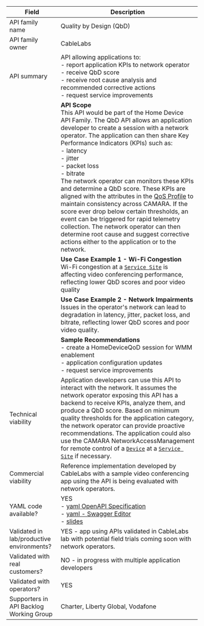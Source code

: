 | **Field**                                 | **Description**                                                                                                                                                                                                                                                                                                                                                                                                                                                                                                                                                                                                                                                                                                                                                                                                                 |
| ----------------------------------------- | ------------------------------------------------------------------------------------------------------------------------------------------------------------------------------------------------------------------------------------------------------------------------------------------------------------------------------------------------------------------------------------------------------------------------------------------------------------------------------------------------------------------------------------------------------------------------------------------------------------------------------------------------------------------------------------------------------------------------------------------------------------------------------------------------------------------------------- |
| API family name                           | Quality by Design (QbD)                                                                                                                                                                                                                                                                                                                                                                                                                                                                                                                                                                                                                                                                                                                                                                                                         |
| API family owner                          | CableLabs                                                                                                                                                                                                                                                                                                                                                                                                                                                                                                                                                                                                                                                                                                                                                                                                                       |
| API summary                               | API allowing applications to:<br>- report application KPIs to network operator<br>- receive QbD score<br>- receive root cause analysis and recommended corrective actions<br>- request service improvements                                                                                                                                                                                                                                                                                                                                                                                                                                                                                                                                                                                                                     |
|                                           | **API Scope**<br>This API would be part of the Home Device API Family. The QbD API allows an application developer to create a session with a network operator. The application can then share Key Performance Indicators (KPIs) such as:<br>- latency<br>- jitter<br>- packet loss<br>- bitrate<br>The network operator can monitors these KPIs and determine a QbD score. These KPIs are aligned with the attributes in the [QoS Profile](https://github.com/camaraproject/QualityOnDemand/blob/main/code/API_definitions/qos-profiles.yaml) to maintain consistency across CAMARA. If the score ever drop below certain thresholds, an event can be triggered for rapid telemetry collection. The network operator can then determine root cause and suggest corrective actions either to the application or to the network. |
|                                           | **Use Case Example 1 - Wi-Fi Congestion**<br>Wi-Fi congestion at a [`Service Site`](https://github.com/camaraproject/NetworkAccessManagement/blob/1c804a5159f67370f005dbf0cc82e5c7e72725f0/code/API_definitions/network_access_management.yaml#L40) is affecting video conferencing performance, reflecting lower QbD scores and poor video quality                                                                                                                                                                                                                                                                                                                                                                                                                                                                             |
|                                           | **Use Case Example 2 - Network Impairments**<br>Issues in the operator's network can lead to degradation in latency, jitter, packet loss, and bitrate, reflecting lower QbD scores and poor video quality.                                                                                                                                                                                                                                                                                                                                                                                                                                                                                                                                                                                                                      |
|                                           | **Sample Recommendations**<br>- create a HomeDeviceQoD session for WMM enablement<br>- application configuration updates<br>- request service improvements                                                                                                                                                                                                                                                                                                                                                                                                                                                                                                                                                                                                                                                                      |
| Technical viability                       | Application developers can use this API to interact with the network. It assumes the network operator exposing this API has a backend to receive KPIs, analyze them, and produce a QbD score. Based on minimum quality thresholds for the application category, the network operator can provide proactive recommendations. The application could also use the CAMARA NetworkAccessManagement for remote control of a [`Device`](https://github.com/camaraproject/NetworkAccessManagement/blob/1c804a5159f67370f005dbf0cc82e5c7e72725f0/code/API_definitions/network_access_management.yaml#L34) at a [`Service Site`](https://github.com/camaraproject/NetworkAccessManagement/blob/1c804a5159f67370f005dbf0cc82e5c7e72725f0/code/API_definitions/network_access_management.yaml#L40) if necessary.                            |
| Commercial viability                      | Reference implementation developed by CableLabs with a sample video conferencing app using the API is being evaluated with network operators.                                                                                                                                                                                                                                                                                                                                                                                                                                                                                                                                                                                                                                                                                   |
| YAML code available?                      | YES<br>- [yaml OpenAPI Specification](../SupportingDocuments/qbd-openapi.yaml)<br>- [yaml - Swagger Editor](https://editor-next.swagger.io/?url=https://github.com/cablelabs/APIBacklog/tree/benhepworth-patch-1/documentation/SupportingDocuments/qbd-openapi.yaml)<br>- [slides](../SupportingDocuments/quality-by-design-api.pdf)                                                                                                                                                                                                                                                                                                                                                                                                                                                                                            |
| Validated in lab/productive environments? | YES - app using APIs validated in CableLabs lab with potential field trials coming soon with network operators.                                                                                                                                                                                                                                                                                                                                                                                                                                                                                                                                                                                                                                                                                                                 |
| Validated with real customers?            | NO - in progress with multiple application developers                                                                                                                                                                                                                                                                                                                                                                                                                                                                                                                                                                                                                                                                                                                                                                           |
| Validated with operators?                 | YES                                                                                                                                                                                                                                                                                                                                                                                                                                                                                                                                                                                                                                                                                                                                                                                                                             |
| Supporters in API Backlog Working Group   | Charter, Liberty Global, Vodafone                                                                                                                                                                                                                                                                                                                                                                                                                                                                                                                                                                                                                                                                                                                                                                                               |
